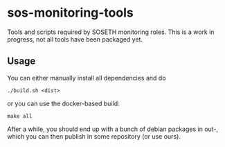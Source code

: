 # sos-monitoring-tools
Tools and scripts required by SOSETH monitoring roles. This is a work in progress,
not all tools have been packaged yet.

## Usage
You can either manually install all dependencies and do
```
./build.sh <dist>
```
or you can use the docker-based build:
```
make all
```
After a while, you should end up with a bunch of debian packages in
out-<version>, which you can then publish in some repository (or use ours).
